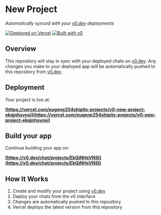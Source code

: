# New Project

*Automatically synced with your [v0.dev](https://v0.dev) deployments*

[![Deployed on Vercel](https://img.shields.io/badge/Deployed%20on-Vercel-black?style=for-the-badge&logo=vercel)](https://vercel.com/eugene254shipits-projects/v0-new-project-ekqjnhsvnsi)
[![Built with v0](https://img.shields.io/badge/Built%20with-v0.dev-black?style=for-the-badge)](https://v0.dev/chat/projects/EkQjNHsVNSI)

## Overview

This repository will stay in sync with your deployed chats on [v0.dev](https://v0.dev).
Any changes you make to your deployed app will be automatically pushed to this repository from [v0.dev](https://v0.dev).

## Deployment

Your project is live at:

**[https://vercel.com/eugene254shipits-projects/v0-new-project-ekqjnhsvnsi](https://vercel.com/eugene254shipits-projects/v0-new-project-ekqjnhsvnsi)**

## Build your app

Continue building your app on:

**[https://v0.dev/chat/projects/EkQjNHsVNSI](https://v0.dev/chat/projects/EkQjNHsVNSI)**

## How It Works

1. Create and modify your project using [v0.dev](https://v0.dev)
2. Deploy your chats from the v0 interface
3. Changes are automatically pushed to this repository
4. Vercel deploys the latest version from this repository